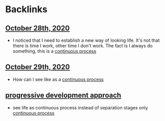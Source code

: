 
# Backlinks
## [October 28th, 2020](<October 28th, 2020.md>)
- I noticed that I need to establish a new way of looking life. It's not that there is time I work, other time I don't work. The fact is I always do something, this is a [continuous process](<continuous process.md>)

## [October 29th, 2020](<October 29th, 2020.md>)
- How can I see like as a [continuous process](<continuous process.md>)

## [progressive development approach](<progressive development approach.md>)
- see life as continuous process instead of separation stages only [continuous process](<continuous process.md>)

